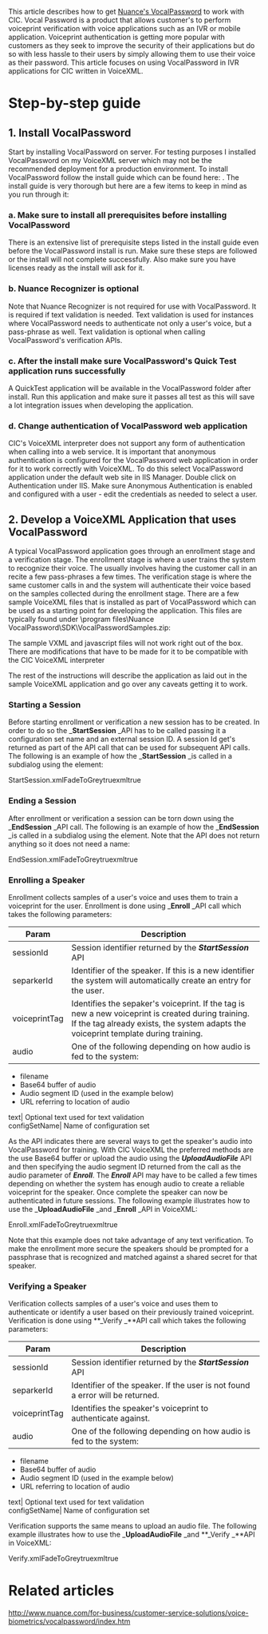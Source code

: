 This article describes how to get [Nuance's VocalPassword](http://www.nuance.com/for-business/customer-service-solutions/voice-biometrics/vocalpassword/index.htm) to work with CIC.  Vocal Password is a product that allows customer's to perform voiceprint verification with voice applications such as an IVR or mobile application.  Voiceprint authentication is getting more popular with customers as they seek to improve the security of their applications but do so with less hassle to their users by simply allowing them to use their voice as their password.  This article focuses on using VocalPassword in IVR applications for CIC written in VoiceXML.

# Step-by-step guide

## 1. Install VocalPassword

Start by installing VocalPassword on server.  For testing purposes I installed VocalPassword on my VoiceXML server which may not be the recommended deployment for a production environment.  To install VocalPassword follow the install guide which can be found here: . The install guide is very thorough but here are a few items to keep in mind as you run through it:

### a. Make sure to install all prerequisites before installing VocalPassword

There is an extensive list of prerequisite steps listed in the install guide even before the VocalPassword install is run. Make sure these steps are followed or the install will not complete successfully.  Also make sure you have licenses ready as the install will ask for it.

### b. Nuance Recognizer is optional

Note that Nuance Recognizer is not required for use with VocalPassword. It is required if text validation is needed. Text validation is used for instances where VocalPassword needs to authenticate not only a user's voice, but a pass-phrase as well.  Text validation is optional when calling VocalPassword's verification APIs.

### c. After the install make sure VocalPassword's Quick Test application runs successfully

A QuickTest application will be available in the VocalPassword folder after install.  Run this application and make sure it passes all test as this will save a lot integration issues when developing the application.

### d. Change authentication of VocalPassword web application

CIC's VoiceXML interpreter does not support any form of authentication when calling into a web service. It is important that anonymous authentication is configured for the VocalPassword web application in order for it to work correctly with VoiceXML.  To do this select VocalPassword application under the default web site in IIS Manager.  Double click on Authentication under IIS.  Make sure Anonymous Authentication is enabled and configured with a user - edit the credentials as needed to select a user.

## 2\. Develop a VoiceXML Application that uses VocalPassword

A typical VocalPassword application goes through an enrollment stage and a verification stage.  The enrollment stage is where a user trains the system to recognize their voice. The usually involves having the customer call in an recite a few pass-phrases a few times.  The verification stage is where the same customer calls in and the system will authenticate their voice based on the samples collected during the enrollment stage. There are a few sample VoiceXML files that is installed as part of VocalPassword which can be used as a starting point for developing the application. This files are typically found under \program files\Nuance VocalPassword\SDK\VocalPasswordSamples.zip:

 

The sample VXML and javascript files will not work right out of the box. There are modifications that have to be made for it to be compatible with the CIC VoiceXML interpreter

The rest of the instructions will describe the application as laid out in the sample VoiceXML application and go over any caveats getting it to work.

### Starting a Session

Before starting enrollment or verification a new session has to be created. In order to do so the _**StartSession** _API has to be called passing it a configuration set name and an external session ID. A session Id get's returned as part of the API call that can be used for subsequent API calls. The following is an example of how the _**StartSession** _is called in a subdialog using the <data> element:

StartSession.xmlFadeToGreytruexmltrue

### Ending a Session

After enrollment or verification a session can be torn down using the _**EndSession** _API call. The following is an example of how the _**EndSession**  _is called in a subdialog using the <data> element. Note that the API does not return anything so it does not need a name:

EndSession.xmlFadeToGreytruexmltrue

### Enrolling a Speaker

Enrollment collects samples of a user's voice and uses them to train a voiceprint for the user.  Enrollment is done using _**Enroll** _API call which takes the following parameters:

Param| Description  
---|---  
sessionId| Session identifier returned by the _**StartSession**_ API  
separkerId| Identifier of the speaker. If this is a new identifier the system will automatically create an entry for the user.  
voiceprintTag| Identifies the sepaker's voiceprint. If the tag is new a new voiceprint is created during training. If the tag already exists, the system adapts the voiceprint template during training.  
audio| One of the following depending on how audio is fed to the system:

  * filename
  * Base64 buffer of audio
  * Audio segment ID (used in the example below)
  * URL referring to location of audio

  
text| Optional text used for text validation  
configSetName| Name of configuration set  
  
As the API indicates there are several ways to get the speaker's audio into VocalPassword for training.  With CIC VoiceXML the preferred methods are the use Base64 buffer or upload the audio using the _**UploadAudioFile**_   API and then specifying the audio segment ID returned from the call as the audio parameter of _**Enroll**_.  The _**Enroll**_ API may have to be called a few times depending on whether the system has enough audio to create a reliable voiceprint for the speaker.  Once complete the speaker can now be authenticated in future sessions. The following example illustrates how to use the _**UploadAudioFile** _and _**Enroll** _API in VoiceXML:

Enroll.xmlFadeToGreytruexmltrue

Note that this example does not take advantage of any text verification. To make the enrollment more secure the speakers should be prompted for a passphrase that is recognized and matched against a shared secret for that speaker.

### Verifying a Speaker

Verification collects samples of a user's voice and uses them to authenticate or identify a user based on their previously trained voiceprint. Verification is done using **_Verify  _**API call which takes the following parameters:

Param| Description  
---|---  
sessionId| Session identifier returned by the _**StartSession**_ API  
separkerId| Identifier of the speaker. If the user is not found a error will be returned.  
voiceprintTag| Identifies the speaker's voiceprint to authenticate against.  
audio| One of the following depending on how audio is fed to the system:

  * filename
  * Base64 buffer of audio
  * Audio segment ID (used in the example below)
  * URL referring to location of audio

  
text| Optional text used for text validation  
configSetName| Name of configuration set  
  
Verification supports the same means to upload an audio file.  The following example illustrates how to use the _**UploadAudioFile**  _and **_Verify  _**API in VoiceXML: 

Verify.xmlFadeToGreytruexmltrue

# Related articles

<http://www.nuance.com/for-business/customer-service-solutions/voice-biometrics/vocalpassword/index.htm>

 

